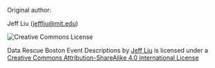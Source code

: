 Original author:

Jeff Liu (jeffliu@mit.edu)

![Creative Commons License](https://i.creativecommons.org/l/by-sa/4.0/88x31.png)

Data Rescue Boston Event Descriptions by [Jeff Liu](jeffliu@mit.edu) is licensed under a [Creative Commons Attribution-ShareAlike 4.0 International License](http://creativecommons.org/licenses/by-sa/4.0/)